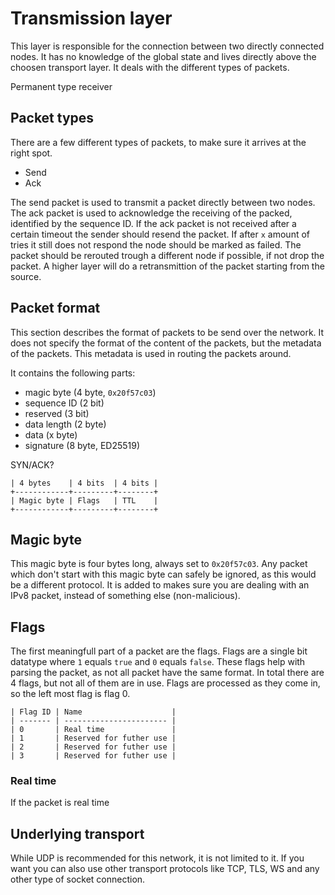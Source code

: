 # Transmission layer

This layer is responsible for the connection between two directly connected nodes.
It has no knowledge of the global state and lives directly above the choosen transport layer.
It deals with the different types of packets.

Permanent
type
receiver

## Packet types

There are a few different types of packets, to make sure it arrives at the right spot.

- Send
- Ack

The send packet is used to transmit a packet directly between two nodes.
The ack packet is used to acknowledge the receiving of the packed, identified by the sequence ID.
If the ack packet is not received after a certain timeout the sender should resend the packet.
If after `x` amount of tries it still does not respond the node should be marked as failed.
The packet should be rerouted trough a different node if possible, if not drop the packet.
A higher layer will do a retransmittion of the packet starting from the source.

## Packet format

This section describes the format of packets to be send over the network.
It does not specify the format of the content of the packets, but the metadata of the packets.
This metadata is used in routing the packets around.

It contains the following parts:

- magic byte (4 byte, `0x20f57c03`)
- sequence ID (2 bit)
- reserved (3 bit)
- data length (2 byte)
- data (x byte)
- signature (8 byte, ED25519)

SYN/ACK?

```
| 4 bytes    | 4 bits  | 4 bits |
+------------+---------+--------+
| Magic byte | Flags   | TTL    |
+------------+---------+--------+
```

## Magic byte

This magic byte is four bytes long, always set to `0x20f57c03`.
Any packet which don't start with this magic byte can safely be ignored, as this would be a different protocol.
It is added to makes sure you are dealing with an IPv8 packet, instead of something else (non-malicious).

## Flags

The first meaningfull part of a packet are the flags.
Flags are a single bit datatype where `1` equals `true` and `0` equals `false`.
These flags help with parsing the packet, as not all packet have the same format.
In total there are 4 flags, but not all of them are in use.
Flags are processed as they come in, so the left most flag is flag 0.

```
| Flag ID | Name                    |
| ------- | ----------------------- |
| 0       | Real time               |
| 1       | Reserved for futher use |
| 2       | Reserved for futher use |
| 3       | Reserved for futher use |
```

### Real time

If the packet is real time

## Underlying transport

While UDP is recommended for this network, it is not limited to it.
If you want you can also use other transport protocols like TCP, TLS, WS and any other type of socket connection.

